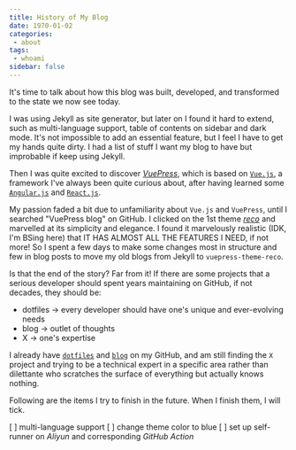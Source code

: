 ```yaml
---
title: History of My Blog
date: 1970-01-02
categories:
 - about
tags:
 - whoami
sidebar: false
---
```


It's time to talk about how this blog was built, developed, and transformed to the state we now see today.

I was using Jekyll as site generator, but later on I found it hard to extend, such as multi-language support, table of contents on sidebar and dark mode. It's not impossible to add an essential feature, but I feel I have to get my hands quite dirty. I had a list of stuff I want my blog to have but improbable if keep using Jekyll.

Then I was quite excited to discover [*VuePress*](https://vuepress.vuejs.org/), which is based on [`Vue.js`](https://vuejs.org/), a framework I've always been quite curious about, after having learned some [`Angular.js`](https://angular.io/) and [`React.js`](https://reactjs.org/).

My passion faded a bit due to unfamiliarity about `Vue.js` and `VuePress`, until I searched "VuePress blog" on GitHub. I clicked on the 1st theme [*reco*](https://vuepress-theme-reco.recoluan.com/en/) and marvelled at its simplicity and elegance. I found it marvelously realistic (IDK, I'm BSing here) that IT HAS ALMOST ALL THE FEATURES I NEED, if not more! So I spent a few days to make some changes most in structure and few in blog posts to move my old blogs from Jekyll to `vuepress-theme-reco`.

Is that the end of the story? Far from it! If there are some projects that a serious developer should spent years maintaining on GitHub, if not decades, they should be:

- dotfiles -> every developer should have one's unique and ever-evolving needs
- blog -> outlet of thoughts
- X -> one's expertise

I already have [`dotfiles`](https://github.com/franklinqin0/dotfiles/tree/master) and [`blog`](https://github.com/franklinqin0/blog/tree/master) on my GitHub, and am still finding the `X` project and trying to be a technical expert in a specific area rather than dilettante who scratches the surface of everything but actually knows nothing.

Following are the items I try to finish in the future. When I finish them, I will tick.

[ ] multi-language support
[ ] change theme color to blue
[ ] set up self-runner on *Aliyun* and corresponding *GitHub Action*
